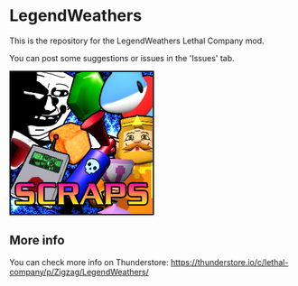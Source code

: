 # LegendWeathers

This is the repository for the LegendWeathers Lethal Company mod.

You can post some suggestions or issues in the 'Issues' tab.

![Preview](https://raw.githubusercontent.com/ZigzagAwaka/PremiumScraps/main/zigzag.premiumscraps/icon.png)

## More info
You can check more info on Thunderstore:
https://thunderstore.io/c/lethal-company/p/Zigzag/LegendWeathers/
